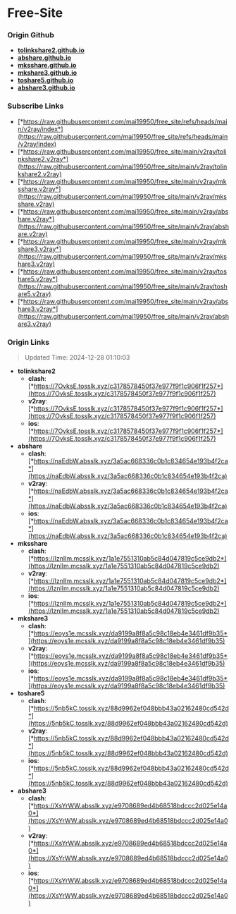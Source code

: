# Free-Site

### Origin Github

- [**tolinkshare2.github.io**](https://github.com/tolinkshare2/tolinkshare2.github.io)
- [**abshare.github.io**](https://github.com/abshare/abshare.github.io)
- [**mksshare.github.io**](https://github.com/mksshare/mksshare.github.io)
- [**mkshare3.github.io**](https://github.com/mkshare3/mkshare3.github.io)
- [**toshare5.github.io**](https://github.com/toshare5/toshare5.github.io)
- [**abshare3.github.io**](https://github.com/abshare3/abshare3.github.io)

### Subscribe Links

- [*https://raw.githubusercontent.com/mai19950/free_site/refs/heads/main/v2ray/index*](https://raw.githubusercontent.com/mai19950/free_site/refs/heads/main/v2ray/index)
- [*https://raw.githubusercontent.com/mai19950/free_site/main/v2ray/tolinkshare2.v2ray*](https://raw.githubusercontent.com/mai19950/free_site/main/v2ray/tolinkshare2.v2ray)
- [*https://raw.githubusercontent.com/mai19950/free_site/main/v2ray/mksshare.v2ray*](https://raw.githubusercontent.com/mai19950/free_site/main/v2ray/mksshare.v2ray)
- [*https://raw.githubusercontent.com/mai19950/free_site/main/v2ray/abshare.v2ray*](https://raw.githubusercontent.com/mai19950/free_site/main/v2ray/abshare.v2ray)
- [*https://raw.githubusercontent.com/mai19950/free_site/main/v2ray/mkshare3.v2ray*](https://raw.githubusercontent.com/mai19950/free_site/main/v2ray/mkshare3.v2ray)
- [*https://raw.githubusercontent.com/mai19950/free_site/main/v2ray/toshare5.v2ray*](https://raw.githubusercontent.com/mai19950/free_site/main/v2ray/toshare5.v2ray)
- [*https://raw.githubusercontent.com/mai19950/free_site/main/v2ray/abshare3.v2ray*](https://raw.githubusercontent.com/mai19950/free_site/main/v2ray/abshare3.v2ray)

### Origin Links

> Updated Time: 2024-12-28 01:10:03

- **tolinkshare2**
  - **clash**: [*https://7OvksE.tosslk.xyz/c3178578450f37e977f9f1c906f1f257*](https://7OvksE.tosslk.xyz/c3178578450f37e977f9f1c906f1f257)
  - **v2ray**: [*https://7OvksE.tosslk.xyz/c3178578450f37e977f9f1c906f1f257*](https://7OvksE.tosslk.xyz/c3178578450f37e977f9f1c906f1f257)
  - **ios**: [*https://7OvksE.tosslk.xyz/c3178578450f37e977f9f1c906f1f257*](https://7OvksE.tosslk.xyz/c3178578450f37e977f9f1c906f1f257)
- **abshare**
  - **clash**: [*https://naEdbW.absslk.xyz/3a5ac668336c0b1c834654e193b4f2ca*](https://naEdbW.absslk.xyz/3a5ac668336c0b1c834654e193b4f2ca)
  - **v2ray**: [*https://naEdbW.absslk.xyz/3a5ac668336c0b1c834654e193b4f2ca*](https://naEdbW.absslk.xyz/3a5ac668336c0b1c834654e193b4f2ca)
  - **ios**: [*https://naEdbW.absslk.xyz/3a5ac668336c0b1c834654e193b4f2ca*](https://naEdbW.absslk.xyz/3a5ac668336c0b1c834654e193b4f2ca)
- **mksshare**
  - **clash**: [*https://IznlIm.mcsslk.xyz/1a1e7551310ab5c84d047819c5ce9db2*](https://IznlIm.mcsslk.xyz/1a1e7551310ab5c84d047819c5ce9db2)
  - **v2ray**: [*https://IznlIm.mcsslk.xyz/1a1e7551310ab5c84d047819c5ce9db2*](https://IznlIm.mcsslk.xyz/1a1e7551310ab5c84d047819c5ce9db2)
  - **ios**: [*https://IznlIm.mcsslk.xyz/1a1e7551310ab5c84d047819c5ce9db2*](https://IznlIm.mcsslk.xyz/1a1e7551310ab5c84d047819c5ce9db2)
- **mkshare3**
  - **clash**: [*https://eoys1e.mcsslk.xyz/da9199a8f8a5c98c18eb4e3461df9b35*](https://eoys1e.mcsslk.xyz/da9199a8f8a5c98c18eb4e3461df9b35)
  - **v2ray**: [*https://eoys1e.mcsslk.xyz/da9199a8f8a5c98c18eb4e3461df9b35*](https://eoys1e.mcsslk.xyz/da9199a8f8a5c98c18eb4e3461df9b35)
  - **ios**: [*https://eoys1e.mcsslk.xyz/da9199a8f8a5c98c18eb4e3461df9b35*](https://eoys1e.mcsslk.xyz/da9199a8f8a5c98c18eb4e3461df9b35)
- **toshare5**
  - **clash**: [*https://5nb5kC.tosslk.xyz/88d9962ef048bbb43a02162480cd542d*](https://5nb5kC.tosslk.xyz/88d9962ef048bbb43a02162480cd542d)
  - **v2ray**: [*https://5nb5kC.tosslk.xyz/88d9962ef048bbb43a02162480cd542d*](https://5nb5kC.tosslk.xyz/88d9962ef048bbb43a02162480cd542d)
  - **ios**: [*https://5nb5kC.tosslk.xyz/88d9962ef048bbb43a02162480cd542d*](https://5nb5kC.tosslk.xyz/88d9962ef048bbb43a02162480cd542d)
- **abshare3**
  - **clash**: [*https://XsYrWW.absslk.xyz/e9708689ed4b68518bdccc2d025e14a0*](https://XsYrWW.absslk.xyz/e9708689ed4b68518bdccc2d025e14a0)
  - **v2ray**: [*https://XsYrWW.absslk.xyz/e9708689ed4b68518bdccc2d025e14a0*](https://XsYrWW.absslk.xyz/e9708689ed4b68518bdccc2d025e14a0)
  - **ios**: [*https://XsYrWW.absslk.xyz/e9708689ed4b68518bdccc2d025e14a0*](https://XsYrWW.absslk.xyz/e9708689ed4b68518bdccc2d025e14a0)
